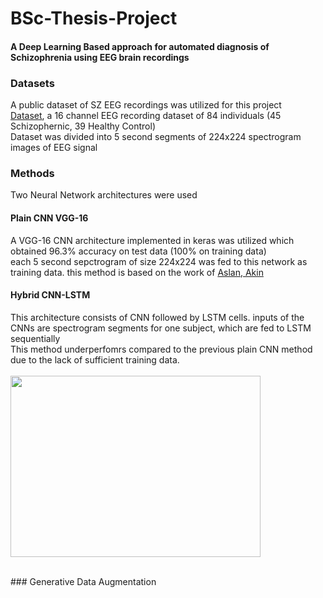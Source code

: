 # BSc-Thesis-Project
#### A Deep Learning Based approach for automated diagnosis of Schizophrenia using EEG brain recordings
### Datasets
A public dataset of SZ EEG recordings was utilized for this project <br>
[Dataset](http://brain.bio.msu.ru/eeg_schizophrenia.htm), a 16 channel EEG recording dataset of 84 individuals (45 Schizophernic, 39 Healthy Control) <br>
Dataset was divided into 5 second segments of 224x224 spectrogram images of EEG signal

### Methods
Two Neural Network architectures were used
#### Plain CNN VGG-16
A VGG-16 CNN architecture implemented in keras was utilized which obtained 96.3% accuracy on test data (100% on training data) <br>
each 5 second sepctrogram of size 224x224 was fed to this network as training data.
this method is based on the work of [Aslan, Akin](http://193.140.240.104/xmlui/handle/11468/7223)


#### Hybrid CNN-LSTM
This architecture consists of CNN followed by LSTM cells. inputs of the CNNs are spectrogram segments for one subject, which are fed to LSTM sequentially<br>
This method underperfomrs compared to the previous plain CNN method due to the lack of sufficient training data.<br>
<br>
<img src="https://github.com/mehrshad-sdtn/BSc-Thesis-Project/edit/master" width="400" height="290"/>


<br>
### Generative Data Augmentation



